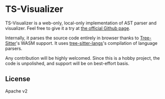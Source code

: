 # TS-Visualizer

TS-Visualizer is a web-only, local-only implementation of AST parser and visualizer. Feel free to give it a try at [the official Github page](https://blopker.github.io/ts-visualizer/).

Internally, it parses the source code entirely in browser thanks to [Tree-Sitter](https://github.com/tree-sitter/tree-sitter/)'s WASM support. It uses [tree-sitter-langs](https://github.com/emacs-tree-sitter/tree-sitter-langs/tree/master/repos)'s compilation of language parsers.

Any contribution will be highly welcomed. Since this is a hobby project, the code is unpolished, and support will be on best-effort basis.

## License

Apache v2
